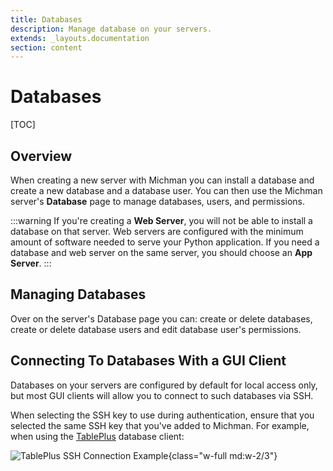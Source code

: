 ```yaml
---
title: Databases
description: Manage database on your servers.
extends: _layouts.documentation
section: content
---
```


# Databases

[TOC]



## Overview

When creating a new server with Michman you can install a database and create a new database and a database user.
You can then use the Michman server's **Database** page to manage databases, users, and permissions.

:::warning
If you're creating a **Web Server**, you will not be able to install a database on that server.
Web servers are configured with the minimum amount of software needed to serve your Python application.
If you need a database and web server on the same server, you should choose an **App Server**.
:::



## Managing Databases

Over on the server's Database page you can: create or delete databases,
create or delete database users and edit database user's permissions.



## Connecting To Databases With a GUI Client

Databases on your servers are configured by default for local access only,
but most GUI clients will allow you to connect to such databases via SSH. 

When selecting the SSH key to use during authentication, ensure that you selected the same SSH key
that you've added to Michman.
For example, when using the [TablePlus][table-plus] database client:

![TablePlus SSH Connection Example](/assets/images/table-plus-ssh.png){class="w-full md:w-2/3"}



[table-plus]: https://tableplus.com "TablePlus Database GUI Client"
